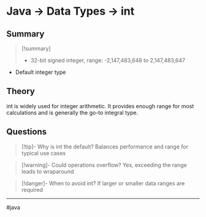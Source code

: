 # Java -> Data Types -> int
## Summary
> [!summary]
> - 32-bit signed integer, range: -2,147,483,648 to 2,147,483,647
- Default integer type

## Theory
int is widely used for integer arithmetic. It provides enough range for most calculations and is generally the go-to integral type.

## Questions
> [!tip]- Why is int the default?
> Balances performance and range for typical use cases

> [!warning]- Could operations overflow?
> Yes, exceeding the range leads to wraparound

> [!danger]- When to avoid int?
> If larger or smaller data ranges are required
- - - 
#java 